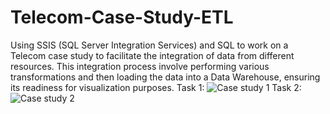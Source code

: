 # Telecom-Case-Study-ETL
Using SSIS (SQL Server Integration Services) and SQL to work on a Telecom case study to facilitate the integration of data from different resources. This integration process involve performing various transformations and then loading the data into a Data Warehouse, ensuring its readiness for visualization purposes.
Task 1:
![Case study 1](https://github.com/user-attachments/assets/fd3915e4-8777-4605-b342-f54ccca57f47)
Task 2:
![Case study 2](https://github.com/user-attachments/assets/1e95099e-a39d-40c0-a017-8241086fdb06)
